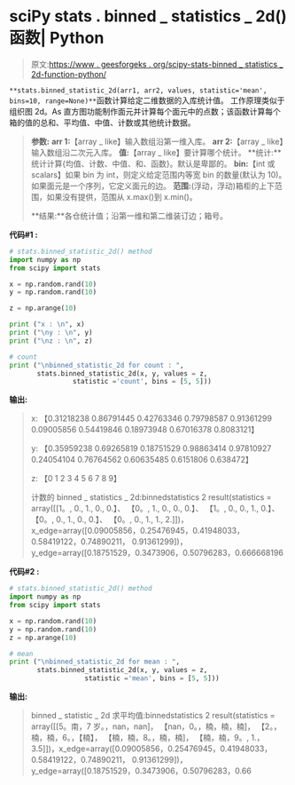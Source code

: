 # sciPy stats . binned _ statistics _ 2d()函数| Python

> 原文:[https://www . geesforgeks . org/scipy-stats-binned _ statistics _ 2d-function-python/](https://www.geeksforgeeks.org/scipy-stats-binned_statistic_2d-function-python/)

`**stats.binned_statistic_2d(arr1, arr2, values, statistic='mean', bins=10, range=None)**`函数计算给定二维数据的入库统计值。
工作原理类似于组织图 2d。As 直方图功能制作面元并计算每个面元中的点数；该函数计算每个箱的值的总和、平均值、中值、计数或其他统计数据。

> **参数:**
> **arr 1:**【array _ like】输入数组沿第一维入库。
> **arr 2:**【array _ like】输入数组沿二次元入库。
> **值:**【array _ like】要计算哪个统计。
> **统计:**统计计算{均值、计数、中值、和、函数}。默认是卑鄙的。
> **bin:**【int 或 scalars】如果 bin 为 int，则定义给定范围内等宽 bin 的数量(默认为 10)。如果面元是一个序列，它定义面元的边。
> **范围:**(浮动，浮动)箱柜的上下范围，如果没有提供，范围从 x.max()到 x.min()。
> 
> **结果:**各仓统计值；沿第一维和第二维装订边；箱号。

**代码#1 :**

```py
# stats.binned_statistic_2d() method 
import numpy as np
from scipy import stats

x = np.random.rand(10)
y = np.random.rand(10)

z = np.arange(10)

print ("x : \n", x)
print ("\ny : \n", y)
print ("\nz : \n", z)

# count
print ("\nbinned_statistic_2d for count : ", 
       stats.binned_statistic_2d(x, y, values = z, 
                statistic ='count', bins = [5, 5]))
```

**输出:**

> x:
> 【0.31218238 0.86791445 0.42763346 0.79798587 0.91361299 0.09005856
> 0.54419846 0.18973948 0.67016378 0.8083121】
> 
> y:
> 【0.35959238 0.69265819 0.18751529 0.98863414 0.97810927 0.24054104
> 0.76764562 0.60635485 0.6151806 0.638472】
> 
> z:
> 【0 1 2 3 4 5 6 7 8 9】
> 
> 计数的 binned _ statistics _ 2d:binnedstatistics 2 result(statistics = array([[1。, 0., 1., 0., 0.】、
> 【0。, 1., 0., 0., 0.】、
> 【1。, 0., 0., 1., 0.】、
> 【0。, 0., 1., 0., 0.】、
> 【0。, 0., 1., 1., 2.]])，x_edge=array([0.09005856，0.25476945，0.41948033，0.58419122，0.74890211，
> 0.91361299])，y_edge=array([0.18751529，0.3473906，0.50796283，0.666668196

**代码#2 :**

```py
# stats.binned_statistic_2d() method 
import numpy as np
from scipy import stats

x = np.random.rand(10)
y = np.random.rand(10)
z = np.arange(10)

# mean
print ("\nbinned_statistic_2d for mean : ", 
       stats.binned_statistic_2d(x, y, values = z,
                   statistic ='mean', bins = [5, 5])) 
```

**输出:**

> binned _ statistic _ 2d 求平均值:binnedstatistics 2 result(statistics = array([[5。南，7 岁。，nan，nan]，
> 【nan，0。，楠，楠，楠]，
> 【2。，楠，楠，6。，【楠】，
> 【楠，楠，8。，楠，楠]，
> 【楠，楠，9。, 1.，3.5]])，x_edge=array([0.09005856，0.25476945，0.41948033，0.58419122，0.74890211，
> 0.91361299])，y_edge=array([0.18751529，0.3473906，0.50796283，0.66